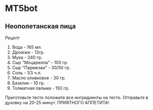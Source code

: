 # MT5bot

## Неополетанская пица

*Рецепт* 

1. Вода - 165 мл.
2. Дрожжи - 12гр.
3. Мука - 240 гр.
4. Сыр "Моцарелла" - 100 гр.
5. Сыр "Пармезан" - 30/50 гр.
6. Соль - 1/3 ч.л.
7. Масло оливковое - 30 гр.
8. Базелик - 10 гр.
9. Толматная пальма - 150 гр.

Приготовьте тесто положите все ингридиенты на тесто.
Отправьте в духовку на 20-25 минут.
ПРИЯТНОГО АППЕТИТА!